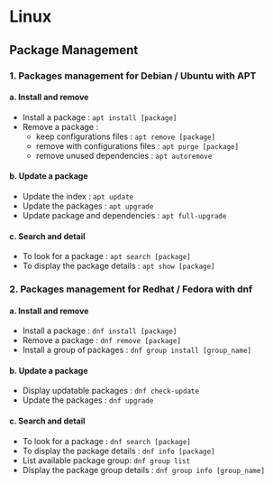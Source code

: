 # Linux

## Package Management

### 1. Packages management for Debian / Ubuntu with APT

#### a. Install and remove

- Install a package : `apt install [package]`
- Remove a package :
    - keep configurations files : `apt remove [package]`
    - remove with configurations files : `apt purge [package]`
    - remove unused dependencies : `apt autoremove`

#### b. Update a package

- Update the index : `apt update`
- Update the packages : `apt upgrade`
- Update package and dependencies : `apt full-upgrade`

#### c. Search and detail

- To look for a package : `apt search [package]`
- To display the package details : `apt show [package]`

### 2. Packages management for Redhat / Fedora with dnf

#### a. Install and remove

- Install a package : `dnf install [package]`
- Remove a package : `dnf remove [package]`
- Install a group of packages : `dnf group install [group_name]`

#### b. Update a package

- Display updatable packages : `dnf check-update`
- Update the packages : `dnf upgrade`

#### c. Search and detail

- To look for a package : `dnf search [package]`
- To display the package details : `dnf info [package]`
- List available package group: `dnf group list`
- Display the package group details : `dnf group info [group_name]`